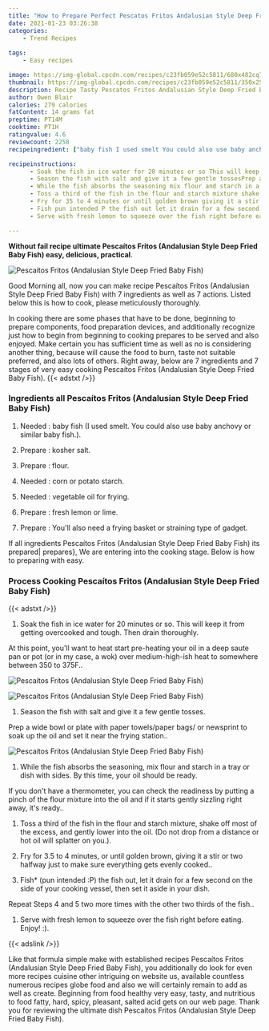 ```yaml
---
title: "How to Prepare Perfect Pescatos Fritos Andalusian Style Deep Fried Baby Fish"
date: 2021-01-23 03:26:38
categories:
    - Trend Recipes
    
tags:
    - Easy recipes

image: https://img-global.cpcdn.com/recipes/c23fb059e52c5811/680x482cq70/pescaitos-fritos-andalusian-style-deep-fried-baby-fish-recipe-main-photo.jpg
thumbnail: https://img-global.cpcdn.com/recipes/c23fb059e52c5811/350x250cq70/pescaitos-fritos-andalusian-style-deep-fried-baby-fish-recipe-main-photo.jpg
description: Recipe Tasty Pescatos Fritos Andalusian Style Deep Fried Baby Fish with 7 ingredients and 7 stages of easy cooking.
author: Owen Blair
calories: 279 calories
fatContent: 14 grams fat
preptime: PT14M
cooktime: PT1H
ratingvalue: 4.6
reviewcount: 2258
recipeingredient: ["baby fish I used smelt You could also use baby anchovy or similar baby fish", "kosher salt", "flour", "corn or potato starch", "vegetable oil for frying", "fresh lemon or lime", "Youll also need a frying basket or straining type of gadget"]

recipeinstructions: 
      - Soak the fish in ice water for 20 minutes or so This will keep it from getting overcooked and tough Then drain thoroughlyAt this point youll want to heat start preheating your oil in a deep saute pan or pot or in my case a wok over mediumhighish heat to somewhere between 350 to 375F 
      - Season the fish with salt and give it a few gentle tossesPrep a wide bowl or plate with paper towelspaper bags or newsprint to soak up the oil and set it near the frying station 
      - While the fish absorbs the seasoning mix flour and starch in a tray or dish with sides By this time your oil should be readyIf you dont have a thermometer you can check the readiness by putting a pinch of the flour mixture into the oil and if it starts gently sizzling right away its ready 
      - Toss a third of the fish in the flour and starch mixture shake off most of the excess and gently lower into the oil Do not drop from a distance or hot oil will splatter on you 
      - Fry for 35 to 4 minutes or until golden brown giving it a stir or two halfway just to make sure everything gets evenly cooked 
      - Fish pun intended P the fish out let it drain for a few second on the side of your cooking vessel then set it aside in your dishRepeat Steps 4 and 5 two more times with the other two thirds of the fish 
      - Serve with fresh lemon to squeeze over the fish right before eating Enjoy 

---
```




**Without fail recipe ultimate Pescaítos Fritos (Andalusian Style Deep Fried Baby Fish) easy, delicious, practical**. 


![Pescaítos Fritos (Andalusian Style Deep Fried Baby Fish)](https://img-global.cpcdn.com/recipes/c23fb059e52c5811/680x482cq70/pescaitos-fritos-andalusian-style-deep-fried-baby-fish-recipe-main-photo.jpg "Pescaítos Fritos (Andalusian Style Deep Fried Baby Fish)")




Good Morning all, now you can make recipe Pescaítos Fritos (Andalusian Style Deep Fried Baby Fish) with 7 ingredients as well as 7 actions. Listed below this is how to cook, please meticulously thoroughly.

In cooking there are some phases that have to be done, beginning to prepare components, food preparation devices, and additionally recognize just how to begin from beginning to cooking prepares to be served and also enjoyed. Make certain you has sufficient time as well as no is considering another thing, because will cause the food to burn, taste not suitable preferred, and also lots of others. Right away, below are 7 ingredients and 7 stages of very easy cooking Pescaítos Fritos (Andalusian Style Deep Fried Baby Fish).
{{< adstxt />}}

### Ingredients all Pescaítos Fritos (Andalusian Style Deep Fried Baby Fish)


1. Needed  : baby fish (I used smelt. You could also use baby anchovy or similar baby fish.).

1. Prepare  : kosher salt.

1. Prepare  : flour.

1. Needed  : corn or potato starch.

1. Needed  : vegetable oil for frying.

1. Prepare  : fresh lemon or lime.

1. Prepare  : You&#39;ll also need a frying basket or straining type of gadget.



If all ingredients Pescaítos Fritos (Andalusian Style Deep Fried Baby Fish) its prepared| prepares}, We are entering into the cooking stage. Below is how to preparing with easy.

### Process Cooking Pescaítos Fritos (Andalusian Style Deep Fried Baby Fish)

{{< adstxt />}}


1. Soak the fish in ice water for 20 minutes or so. This will keep it from getting overcooked and tough. Then drain thoroughly.

At this point, you&#39;ll want to heat start pre-heating your oil in a deep saute pan or pot (or in my case, a wok) over medium-high-ish heat to somewhere between 350 to 375F..



![Pescaítos Fritos (Andalusian Style Deep Fried Baby Fish)](https://img-global.cpcdn.com/steps/6f48a7ab6be7db0c/160x128cq70/pescaitos-fritos-andalusian-style-deep-fried-baby-fish-recipe-step-1-photo.jpg" "Pescaítos Fritos (Andalusian Style Deep Fried Baby Fish)")

![Pescaítos Fritos (Andalusian Style Deep Fried Baby Fish)](https://img-global.cpcdn.com/steps/e419a459b15f76c2/160x128cq70/pescaitos-fritos-andalusian-style-deep-fried-baby-fish-recipe-step-1-photo.jpg" "Pescaítos Fritos (Andalusian Style Deep Fried Baby Fish)")



1. Season the fish with salt and give it a few gentle tosses.

Prep a wide bowl or plate with paper towels/paper bags/ or newsprint to soak up the oil and set it near the frying station..



![Pescaítos Fritos (Andalusian Style Deep Fried Baby Fish)](https://img-global.cpcdn.com/steps/2715d9e4f5880938/160x128cq70/pescaitos-fritos-andalusian-style-deep-fried-baby-fish-recipe-step-2-photo.jpg" "Pescaítos Fritos (Andalusian Style Deep Fried Baby Fish)")



1. While the fish absorbs the seasoning, mix flour and starch in a tray or dish with sides. By this time, your oil should be ready.

If you don&#39;t have a thermometer, you can check the readiness by putting a pinch of the flour mixture into the oil and if it starts gently sizzling right away, it&#39;s ready..



1. Toss a third of the fish in the flour and starch mixture, shake off most of the excess, and gently lower into the oil. (Do not drop from a distance or hot oil will splatter on you.).



1. Fry for 3.5 to 4 minutes, or until golden brown, giving it a stir or two halfway just to make sure everything gets evenly cooked..



1. Fish* (pun intended :P) the fish out, let it drain for a few second on the side of your cooking vessel, then set it aside in your dish.

Repeat Steps 4 and 5 two more times with the other two thirds of the fish..



1. Serve with fresh lemon to squeeze over the fish right before eating. Enjoy! :).





{{< adslink />}}

Like that formula simple make with established recipes Pescaítos Fritos (Andalusian Style Deep Fried Baby Fish), you additionally do look for even more recipes cuisine other intriguing on website us, available countless numerous recipes globe food and also we will certainly remain to add as well as create. Beginning from food healthy very easy, tasty, and nutritious to food fatty, hard, spicy, pleasant, salted acid gets on our web page. Thank you for reviewing the ultimate dish Pescaítos Fritos (Andalusian Style Deep Fried Baby Fish).
